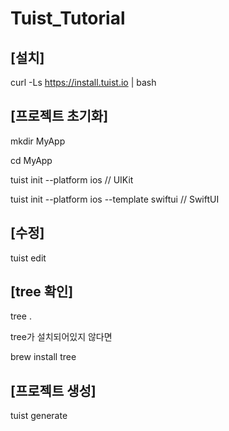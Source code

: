 # Tuist_Tutorial

## [설치]

curl -Ls https://install.tuist.io | bash

## [프로젝트 초기화]

mkdir MyApp 

cd MyApp 

tuist init --platform ios   // UIKit

tuist init --platform ios --template swiftui   // SwiftUI

## [수정]

tuist edit

## [tree 확인]

tree .

tree가 설치되어있지 않다면

brew install tree

## [프로젝트 생성]

tuist generate
